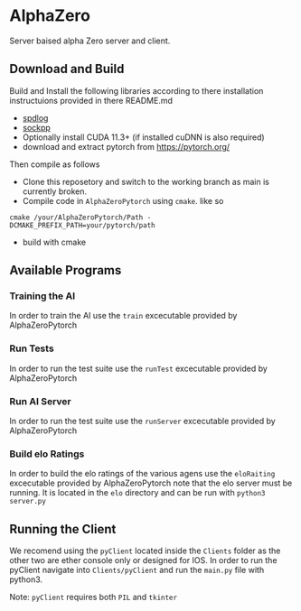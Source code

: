 # AlphaZero
Server baised alpha Zero server and client.

## Download and Build
Build and Install the following libraries according to there installation instructuions provided in there README.md
* [spdlog](https://github.com/gabime/spdlog#Install)
* [sockpp](https://github.com/fpagliughi/sockpp#Building-the-Library)
* Optionally install CUDA 11.3+ (if installed cuDNN is also required)
* download and extract pytorch from https://pytorch.org/

Then compile as follows

* Clone this reposetory and switch to the working branch as main is currently broken.
* Compile code in ``AlphaZeroPytorch`` using ``cmake``. like so
```
cmake /your/AlphaZeroPytorch/Path -DCMAKE_PREFIX_PATH=your/pytorch/path
```
* build with cmake

## Available Programs
### Training the AI
In order to train the AI use the ``train`` excecutable provided by AlphaZeroPytorch
### Run Tests
In order to run the test suite use the ``runTest`` excecutable provided by AlphaZeroPytorch
### Run AI Server
In order to run the test suite use the ``runServer`` excecutable provided by AlphaZeroPytorch

### Build elo Ratings
In order to build the elo ratings of the various agens use the ``eloRaiting`` excecutable provided by AlphaZeroPytorch note that the elo server must be running. It is located in the ``elo`` directory and can be run with ```python3 server.py```

## Running the Client
We recomend using the ``pyClient`` located inside the ``Clients`` folder as the other two are ether console only or designed for IOS. In order to run the pyClient navigate into ``Clients/pyClient`` and run the ``main.py`` file with python3.

Note:
``pyClient`` requires both ``PIL`` and ``tkinter``
